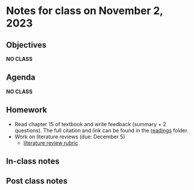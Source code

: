 # Notes for class on November 2, 2023

## Objectives
**NO CLASS**

## Agenda
**NO CLASS**

## Homework
- Read chapter 15 of textbook and write feedback (summary + 2 questions). 
The full citation and link can be found in the 
[readings](../readings) folder.
- Work on literature reviews (due: December 5)
	- [literature review rubric](../rubrics/review_rubric.md)

## In-class notes

## Post class notes
